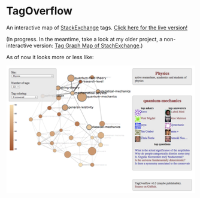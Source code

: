 TagOverflow
===========

An interactive map of [StackExchange](http://stackexchange.com/sites) tags.
[Click here for the live version!](http://stared.github.io/tagoverflow/)

(In progress.
In the meantime, take a look at my older project, a non-interactive version: [Tag Graph Map of StachExchange](https://github.com/stared/tag-graph-map-of-stackexchange/wiki).)

As of now it looks more or less like:

![Screenshot Dev](screenshot_dev.png)
